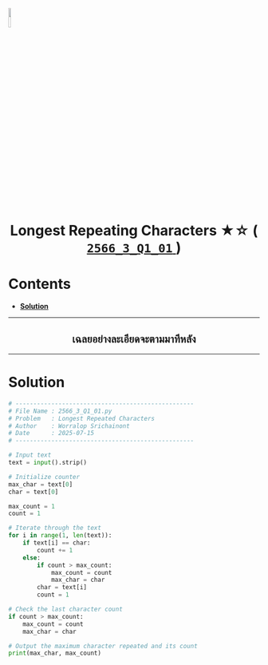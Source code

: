 <p align="left">
  <a href="../../README.md">
    <img src="../../../../Z99-OTHERS/00-common/00-back.png" style="width:10%">
  </a>
</p>

<div align="center">
  <h1>
    Longest Repeating Characters ★☆ (
      <a href="https://drive.google.com/file/d/1EzqYAfhvcaWUq-5EzXJwyZBHy3k4C9CK/view?usp=sharing">
        <code>2566_3_Q1_01</code>
      </a>
    )
  </h1>
</div>

# Contents

-   [**Solution**](#solution)

---

<div align="center">
  <h2>เฉลยอย่างละเอียดจะตามมาทีหลัง</h2>
</div>

---

# Solution

```python
# --------------------------------------------------
# File Name : 2566_3_Q1_01.py
# Problem   : Longest Repeated Characters
# Author    : Worralop Srichainont
# Date      : 2025-07-15
# --------------------------------------------------

# Input text
text = input().strip()

# Initialize counter
max_char = text[0]
char = text[0]

max_count = 1
count = 1

# Iterate through the text
for i in range(1, len(text)):
    if text[i] == char:
        count += 1
    else:
        if count > max_count:
            max_count = count
            max_char = char
        char = text[i]
        count = 1

# Check the last character count
if count > max_count:
    max_count = count
    max_char = char

# Output the maximum character repeated and its count
print(max_char, max_count)
```
